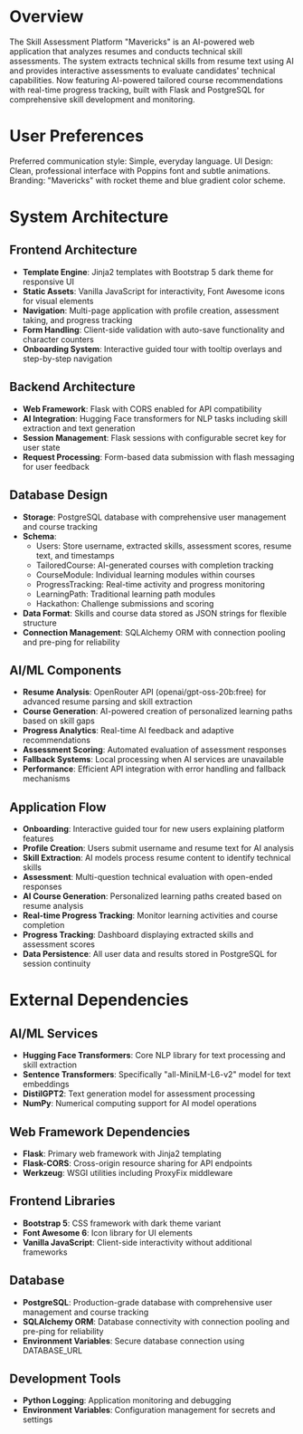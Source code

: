 # Overview

The Skill Assessment Platform "Mavericks" is an AI-powered web application that analyzes resumes and conducts technical skill assessments. The system extracts technical skills from resume text using AI and provides interactive assessments to evaluate candidates' technical capabilities. Now featuring AI-powered tailored course recommendations with real-time progress tracking, built with Flask and PostgreSQL for comprehensive skill development and monitoring.

# User Preferences

Preferred communication style: Simple, everyday language.
UI Design: Clean, professional interface with Poppins font and subtle animations.
Branding: "Mavericks" with rocket theme and blue gradient color scheme.

# System Architecture

## Frontend Architecture
- **Template Engine**: Jinja2 templates with Bootstrap 5 dark theme for responsive UI
- **Static Assets**: Vanilla JavaScript for interactivity, Font Awesome icons for visual elements
- **Navigation**: Multi-page application with profile creation, assessment taking, and progress tracking
- **Form Handling**: Client-side validation with auto-save functionality and character counters
- **Onboarding System**: Interactive guided tour with tooltip overlays and step-by-step navigation

## Backend Architecture
- **Web Framework**: Flask with CORS enabled for API compatibility
- **AI Integration**: Hugging Face transformers for NLP tasks including skill extraction and text generation
- **Session Management**: Flask sessions with configurable secret key for user state
- **Request Processing**: Form-based data submission with flash messaging for user feedback

## Database Design
- **Storage**: PostgreSQL database with comprehensive user management and course tracking
- **Schema**: 
  - Users: Store username, extracted skills, assessment scores, resume text, and timestamps
  - TailoredCourse: AI-generated courses with completion tracking
  - CourseModule: Individual learning modules within courses
  - ProgressTracking: Real-time activity and progress monitoring
  - LearningPath: Traditional learning path modules
  - Hackathon: Challenge submissions and scoring
- **Data Format**: Skills and course data stored as JSON strings for flexible structure
- **Connection Management**: SQLAlchemy ORM with connection pooling and pre-ping for reliability

## AI/ML Components
- **Resume Analysis**: OpenRouter API (openai/gpt-oss-20b:free) for advanced resume parsing and skill extraction
- **Course Generation**: AI-powered creation of personalized learning paths based on skill gaps
- **Progress Analytics**: Real-time AI feedback and adaptive recommendations
- **Assessment Scoring**: Automated evaluation of assessment responses
- **Fallback Systems**: Local processing when AI services are unavailable
- **Performance**: Efficient API integration with error handling and fallback mechanisms

## Application Flow
- **Onboarding**: Interactive guided tour for new users explaining platform features
- **Profile Creation**: Users submit username and resume text for AI analysis
- **Skill Extraction**: AI models process resume content to identify technical skills
- **Assessment**: Multi-question technical evaluation with open-ended responses
- **AI Course Generation**: Personalized learning paths created based on resume analysis
- **Real-time Progress Tracking**: Monitor learning activities and course completion
- **Progress Tracking**: Dashboard displaying extracted skills and assessment scores
- **Data Persistence**: All user data and results stored in PostgreSQL for session continuity

# External Dependencies

## AI/ML Services
- **Hugging Face Transformers**: Core NLP library for text processing and skill extraction
- **Sentence Transformers**: Specifically "all-MiniLM-L6-v2" model for text embeddings
- **DistilGPT2**: Text generation model for assessment processing
- **NumPy**: Numerical computing support for AI model operations

## Web Framework Dependencies
- **Flask**: Primary web framework with Jinja2 templating
- **Flask-CORS**: Cross-origin resource sharing for API endpoints
- **Werkzeug**: WSGI utilities including ProxyFix middleware

## Frontend Libraries
- **Bootstrap 5**: CSS framework with dark theme variant
- **Font Awesome 6**: Icon library for UI elements
- **Vanilla JavaScript**: Client-side interactivity without additional frameworks

## Database
- **PostgreSQL**: Production-grade database with comprehensive user management and course tracking
- **SQLAlchemy ORM**: Database connectivity with connection pooling and pre-ping for reliability
- **Environment Variables**: Secure database connection using DATABASE_URL

## Development Tools
- **Python Logging**: Application monitoring and debugging
- **Environment Variables**: Configuration management for secrets and settings